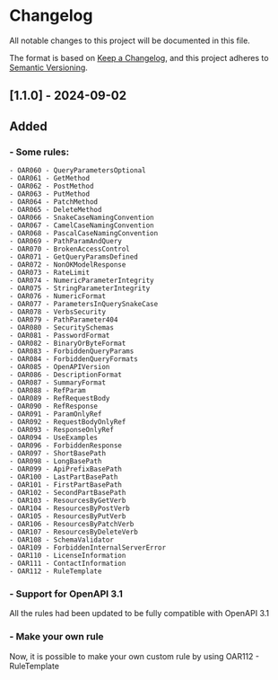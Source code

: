 # Changelog

All notable changes to this project will be documented in this file.

The format is based on [Keep a Changelog](https://keepachangelog.com/en/1.0.0/),
and this project adheres to [Semantic Versioning](https://semver.org/spec/v2.0.0.html).

## [1.1.0] - 2024-09-02

## Added

### - Some rules:

    - OAR060 - QueryParametersOptional
    - OAR061 - GetMethod
    - OAR062 - PostMethod
    - OAR063 - PutMethod
    - OAR064 - PatchMethod
    - OAR065 - DeleteMethod
    - OAR066 - SnakeCaseNamingConvention
    - OAR067 - CamelCaseNamingConvention
    - OAR068 - PascalCaseNamingConvention
    - OAR069 - PathParamAndQuery
    - OAR070 - BrokenAccessControl
    - OAR071 - GetQueryParamsDefined
    - OAR072 - NonOKModelResponse
    - OAR073 - RateLimit
    - OAR074 - NumericParameterIntegrity
    - OAR075 - StringParameterIntegrity
    - OAR076 - NumericFormat
    - OAR077 - ParametersInQuerySnakeCase
    - OAR078 - VerbsSecurity
    - OAR079 - PathParameter404
    - OAR080 - SecuritySchemas
    - OAR081 - PasswordFormat
    - OAR082 - BinaryOrByteFormat
    - OAR083 - ForbiddenQueryParams
    - OAR084 - ForbiddenQueryFormats
    - OAR085 - OpenAPIVersion
    - OAR086 - DescriptionFormat
    - OAR087 - SummaryFormat
    - OAR088 - RefParam
    - OAR089 - RefRequestBody
    - OAR090 - RefResponse
    - OAR091 - ParamOnlyRef
    - OAR092 - RequestBodyOnlyRef
    - OAR093 - ResponseOnlyRef
    - OAR094 - UseExamples
    - OAR096 - ForbiddenResponse
    - OAR097 - ShortBasePath
    - OAR098 - LongBasePath
    - OAR099 - ApiPrefixBasePath
    - OAR100 - LastPartBasePath
    - OAR101 - FirstPartBasePath
    - OAR102 - SecondPartBasePath
    - OAR103 - ResourcesByGetVerb
    - OAR104 - ResourcesByPostVerb
    - OAR105 - ResourcesByPutVerb
    - OAR106 - ResourcesByPatchVerb
    - OAR107 - ResourcesByDeleteVerb
    - OAR108 - SchemaValidator
    - OAR109 - ForbiddenInternalServerError
    - OAR110 - LicenseInformation
    - OAR111 - ContactInformation
    - OAR112 - RuleTemplate
 
### - Support for OpenAPI 3.1

All the rules had been updated to be fully compatible with OpenAPI 3.1

### - Make your own rule

Now, it is possible to make your own custom rule by using OAR112 - RuleTemplate
